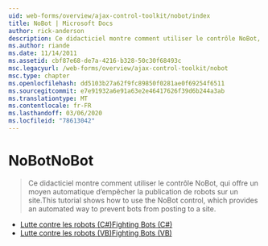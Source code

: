 ```yaml
---
uid: web-forms/overview/ajax-control-toolkit/nobot/index
title: NoBot | Microsoft Docs
author: rick-anderson
description: Ce didacticiel montre comment utiliser le contrôle NoBot, qui offre un moyen automatique d’empêcher la publication de robots sur un site.
ms.author: riande
ms.date: 11/14/2011
ms.assetid: cbf87e68-de7a-4216-b328-50c30f68493c
msc.legacyurl: /web-forms/overview/ajax-control-toolkit/nobot
msc.type: chapter
ms.openlocfilehash: dd5103b27a62f9fc89850f0281ae0f69254f6511
ms.sourcegitcommit: e7e91932a6e91a63e2e46417626f39d6b244a3ab
ms.translationtype: MT
ms.contentlocale: fr-FR
ms.lasthandoff: 03/06/2020
ms.locfileid: "78613042"
---
```

# <a name="nobot"></a><span data-ttu-id="93052-103">NoBot</span><span class="sxs-lookup"><span data-stu-id="93052-103">NoBot</span></span>

> <span data-ttu-id="93052-104">Ce didacticiel montre comment utiliser le contrôle NoBot, qui offre un moyen automatique d’empêcher la publication de robots sur un site.</span><span class="sxs-lookup"><span data-stu-id="93052-104">This tutorial shows how to use the NoBot control, which provides an automated way to prevent bots from posting to a site.</span></span>

- [<span data-ttu-id="93052-105">Lutte contre les robots (C#)</span><span class="sxs-lookup"><span data-stu-id="93052-105">Fighting Bots (C#)</span></span>](fighting-bots-cs.md)
- [<span data-ttu-id="93052-106">Lutte contre les robots (VB)</span><span class="sxs-lookup"><span data-stu-id="93052-106">Fighting Bots (VB)</span></span>](fighting-bots-vb.md)
